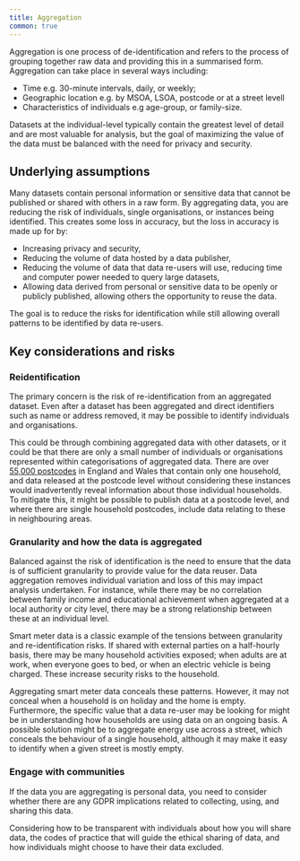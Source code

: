 ```yaml
---
title: Aggregation
common: true
---
```


Aggregation is one process of de-identification and refers to the process of grouping together raw data and providing this in a summarised form. Aggregation can take place in several ways including:

* Time e.g. 30-minute intervals, daily, or weekly;
* Geographic location e.g. by MSOA, LSOA, postcode or at a street levell
*	Characteristics of individuals e.g age-group, or family-size.

Datasets at the individual-level typically contain the greatest level of detail and are most valuable for analysis, but the goal of maximizing the value of the data must be balanced with the need for privacy and security.

## Underlying assumptions

Many datasets contain personal information or sensitive data that cannot be published or shared with others in a raw form. By aggregating data, you are reducing the risk of individuals, single organisations, or instances being identified. This creates some loss in accuracy, but the loss in accuracy is made up for by:

* Increasing privacy and security, 
* Reducing the volume of data hosted by a data publisher,
* Reducing the volume of data that data re-users will use, reducing time and computer power needed to query large datasets,
* Allowing data derived from personal or sensitive data to be openly or publicly published, allowing others the opportunity to reuse the data.

The goal is to reduce the risks for identification while still allowing overall patterns to be identified by data re-users.

## Key considerations and risks

### Reidentification

The primary concern is the risk of re-identification from an aggregated dataset. Even after a dataset has been aggregated and direct identifiers such as name or address removed, it may be possible to identify individuals and organisations. 

This could be through combining aggregated data with other datasets, or it could be that there are only a small number of individuals or organisations represented within categorisations of aggregated data. There are over [55,000 postcodes](https://www.ons.gov.uk/aboutus/transparencyandgovernance/freedomofinformationfoi/numberofukpostcodeswhichonlyhaveonehousehold?:uri=aboutus/transparencyandgovernance/freedomofinformationfoi/numberofukpostcodeswhichonlyhaveonehousehold) in England and Wales that contain only one household, and data released at the postcode level without considering these instances would inadvertently reveal information about those individual households. To mitigate this, it might be possible to publish data at a postcode level, and where there are single household postcodes, include data relating to these in neighbouring areas.

### Granularity and how the data is aggregated

Balanced against the risk of identification is the need to ensure that the data is of sufficient granularity to provide value for the data reuser. Data aggregation removes individual variation and loss of this may impact analysis undertaken. For instance, while there may be no correlation between family income and educational achievement when aggregated at a local authority or city level, there may be a strong relationship between these at an individual level. 

Smart meter data is a classic example of the tensions between granularity and re-identification risks. If shared with external parties on a half-hourly basis, there may be many household activities exposed; when adults are at work, when everyone goes to bed, or when an electric vehicle is being charged. These increase security risks to the household.  

Aggregating smart meter data conceals these patterns. However, it may not conceal when a household is on holiday and the home is empty. Furthermore, the specific value that a data re-user may be looking for might be in understanding how households are using data on an ongoing basis. A possible solution might be to aggregate energy use across a street, which conceals the behaviour of a single household, although it may make it easy to identify when a given street is mostly empty.

### Engage with communities

If the data you are aggregating is personal data, you need to consider whether there are any GDPR implications related to collecting, using, and sharing this data.

Considering how to be transparent with individuals about how you will share data, the codes of practice that will guide the ethical sharing of data, and how individuals might choose to have their data excluded. 

